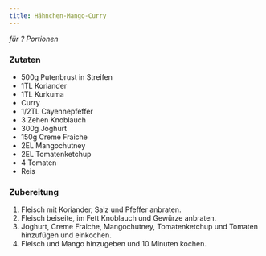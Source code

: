 ```yaml
---
title: Hähnchen-Mango-Curry
---
```

*für ? Portionen*

### Zutaten
* 500g Putenbrust in Streifen
* 1TL Koriander
* 1TL Kurkuma
* Curry
* 1/2TL Cayennepfeffer
* 3 Zehen Knoblauch
* 300g Joghurt
* 150g Creme Fraiche
* 2EL Mangochutney
* 2EL Tomatenketchup
* 4 Tomaten
* Reis

### Zubereitung
1. Fleisch mit Koriander, Salz und Pfeffer anbraten.
1. Fleisch beiseite, im Fett Knoblauch und Gewürze anbraten.
1. Joghurt, Creme Fraiche, Mangochutney, Tomatenketchup und Tomaten hinzufügen und einkochen.
1. Fleisch und Mango hinzugeben und 10 Minuten kochen.
